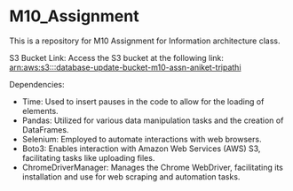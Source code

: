 # M10_Assignment
This is a repository for M10 Assignment for Information architecture class.

S3 Bucket Link: Access the S3 bucket at the following link: [arn:aws:s3:::database-update-bucket-m10-assn-aniket-tripathi]((https://us-east-1.console.aws.amazon.com/s3/buckets/database-update-bucket-m10-assn-aniket-tripathi?region=us-east-1&bucketType=general&tab=objects))

Dependencies:
- Time: Used to insert pauses in the code to allow for the loading of elements.
- Pandas: Utilized for various data manipulation tasks and the creation of DataFrames.
- Selenium: Employed to automate interactions with web browsers.
- Boto3: Enables interaction with Amazon Web Services (AWS) S3, facilitating tasks like uploading files.
- ChromeDriverManager: Manages the Chrome WebDriver, facilitating its installation and use for web scraping and automation tasks.
